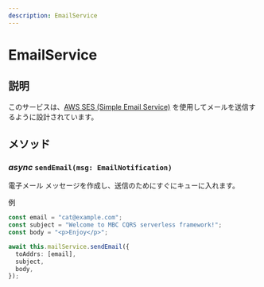 ```yaml
---
description: EmailService
---
```


# EmailService

## 説明

このサービスは、[AWS SES (Simple Email Service)](https://aws.amazon.com/ses/) を使用してメールを送信するように設計されています。

## メソッド

### *async* `sendEmail(msg: EmailNotification)`

電子メール メッセージを作成し、送信のためにすぐにキューに入れます。

例

```ts
const email = "cat@example.com";
const subject = "Welcome to MBC CQRS serverless framework!";
const body = "<p>Enjoy</p>";

await this.mailService.sendEmail({
  toAddrs: [email],
  subject,
  body,
});
```
